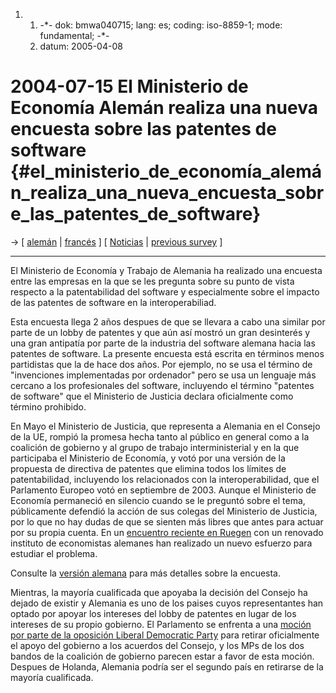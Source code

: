 1.  1.  -\*- dok: bmwa040715; lang: es; coding: iso-8859-1; mode:
        fundamental; -\*-
    2.  datum: 2005-04-08

# 2004-07-15 El Ministerio de Economía Alemán realiza una nueva encuesta sobre las patentes de software {#el_ministerio_de_economía_alemán_realiza_una_nueva_encuesta_sobre_las_patentes_de_software}

-\> \[ [ alemán](Bmwa040715De "wikilink") \| [
francés](Bmwa040715Fr "wikilink") \] \[ [
Noticias](SwpatcninoEs "wikilink") \| [ previous
survey](BmwiFhgmpi01En "wikilink") \]

------------------------------------------------------------------------

El Ministerio de Economía y Trabajo de Alemania ha realizado una
encuesta entre las empresas en la que se les pregunta sobre su punto de
vista respecto a la patentabilidad del software y especialmente sobre el
impacto de las patentes de software en la interoperabiliad.

Esta encuesta llega 2 años despues de que se llevara a cabo una similar
por parte de un lobby de patentes y que aún así mostró un gran
desinterés y una gran antipatía por parte de la industria del software
alemana hacia las patentes de software. La presente encuesta está
escrita en términos menos partidistas que la de hace dos años. Por
ejemplo, no se usa el término de \"invenciones implementadas por
ordenador\" pero se usa un lenguaje más cercano a los profesionales del
software, incluyendo el término \"patentes de software\" que el
Ministerio de Justicia declara oficialmente como término prohibido.

En Mayo el Ministerio de Justicia, que representa a Alemania en el
Consejo de la UE, rompió la promesa hecha tanto al público en general
como a la coalición de gobierno y al grupo de trabajo interministerial y
en la que participaba el Ministerio de Economía, y votó por una versión
de la propuesta de directiva de patentes que elimina todos los límites
de patentabilidad, incluyendo los relacionados con la interoperabilidad,
que el Parlamento Europeo votó en septiembre de 2003. Aunque el
Ministerio de Economía permaneció en silencio cuando se le preguntó
sobre el tema, públicamente defendió la acción de sus colegas del
Ministerio de Justicia, por lo que no hay dudas de que se sienten más
libres que antes para actuar por su propia cuenta. En un [ encuentro
reciente en Ruegen](Ruegen040711De "wikilink") con un renovado instituto
de economistas alemanes han realizado un nuevo esfuerzo para estudiar el
problema.

Consulte la [ versión alemana](Bmwa040715De "wikilink") para más
detalles sobre la encuesta.

Mientras, la mayoría cualificada que apoyaba la decisión del Consejo ha
dejado de existir y Alemania es uno de los paises cuyos representantes
han optado por apoyar los intereses del lobby de patentes en lugar de
los intereses de su propio gobierno. El Parlamento se enfrenta a una
[moción por parte de la oposición Liberal Democratic
Party](http://swpat.ffii.org/papers/europarl0309/fdp0405/index.en.html "wikilink")
para retirar oficialmente el apoyo del gobierno a los acuerdos del
Consejo, y los MPs de los dos bandos de la coalición de gobierno parecen
estar a favor de esta moción. Despues de Holanda, Alemania podría ser el
segundo país en retirarse de la mayoría cualificada.
